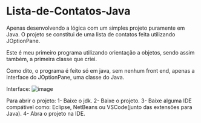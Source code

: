 # Lista-de-Contatos-Java
Apenas desenvolvendo a lógica com um simples projeto puramente em Java. O projeto se constitui de uma lista de contatos feita utilizando JOptionPane. 

Este é meu primeiro programa utilizando orientação a objetos, sendo assim também, a primeira classe que criei.

Como dito, o programa é feito só em java, sem nenhum front end, apenas a interface do JOptionPane, uma classe do Java.

Interface:
![image](https://github.com/lapa22/Lista-de-Contatos-Java/assets/141652519/b6e30ba2-fdc5-402e-9b80-99f9a7155d95)


Para abrir o projeto:
1- Baixe o jdk.
2- Baixe o projeto.
3- Baixe alguma IDE compátivel como: Eclipse, NetBeans ou VSCode(junto das extensões para Java).
4- Abra o projeto na IDE.
